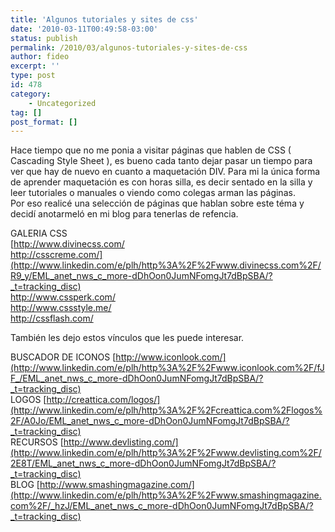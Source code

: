```yaml
---
title: 'Algunos tutoriales y sites de css'
date: '2010-03-11T00:49:58-03:00'
status: publish
permalink: /2010/03/algunos-tutoriales-y-sites-de-css
author: fideo
excerpt: ''
type: post
id: 478
category:
    - Uncategorized
tag: []
post_format: []
---
```

Hace tiempo que no me ponia a visitar páginas que hablen de CSS ( Cascading Style Sheet ), es bueno cada tanto dejar pasar un tiempo para ver que hay de nuevo en cuanto a maquetación DIV. Para mi la única forma de aprender maquetación es con horas silla, es decir sentado en la silla y leer tutoriales o manuales o viendo como colegas arman las páginas.  
Por eso realicé una selección de páginas que hablan sobre este téma y decidí anotarmeló en mi blog para tenerlas de refencia.

GALERIA CSS  
[http://www.divinecss.com/  
http://csscreme.com/](http://www.linkedin.com/e/plh/http%3A%2F%2Fwww.divinecss.com%2F/R9_y/EML_anet_nws_c_more-dDhOon0JumNFomgJt7dBpSBA/?_t=tracking_disc)  
[http://www.cssperk.com/  
http://www.cssstyle.me/  
http://cssflash.com/  ](http://www.cssperk.com/)

También les dejo estos vínculos que les puede interesar.

BUSCADOR DE ICONOS [http://www.iconlook.com/](http://www.linkedin.com/e/plh/http%3A%2F%2Fwww.iconlook.com%2F/fJF_/EML_anet_nws_c_more-dDhOon0JumNFomgJt7dBpSBA/?_t=tracking_disc)  
LOGOS [http://creattica.com/logos/](http://www.linkedin.com/e/plh/http%3A%2F%2Fcreattica.com%2Flogos%2F/A0Jo/EML_anet_nws_c_more-dDhOon0JumNFomgJt7dBpSBA/?_t=tracking_disc)  
RECURSOS [http://www.devlisting.com/](http://www.linkedin.com/e/plh/http%3A%2F%2Fwww.devlisting.com%2F/2E8T/EML_anet_nws_c_more-dDhOon0JumNFomgJt7dBpSBA/?_t=tracking_disc)  
BLOG [http://www.smashingmagazine.com/](http://www.linkedin.com/e/plh/http%3A%2F%2Fwww.smashingmagazine.com%2F/_hzJ/EML_anet_nws_c_more-dDhOon0JumNFomgJt7dBpSBA/?_t=tracking_disc)  
[](http://www.linkedin.com/e/plh/http%3A%2F%2Fvi.sualize.us%2F/gDpi/EML_anet_nws_c_more-dDhOon0JumNFomgJt7dBpSBA/?_t=tracking_disc)